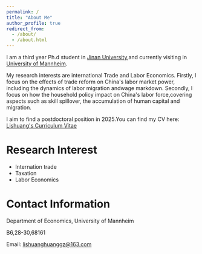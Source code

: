 ```yaml
---
permalink: /
title: "About Me"
author_profile: true
redirect_from: 
  - /about/
  - /about.html
---
```

I am a third year Ph.d student in [Jinan University](https://www.jnu.edu.cn/main.htm),and currently visiting in [University of Mannheim](https://www.vwl.uni-mannheim.de/).

My research interests are international Trade and Labor Economics. Firstly, l focus on the effects of trade reform on China's labor market power, including the dynamics of labor migration andwage markdown. Secondly, l focus on how the household policy impact on China's labor force,covering aspects such as skill spillover, the accumulation of human capital and migration.

I aim to find a postdoctoral position in 2025.You can find my CV here: [Lishuang's Curriculum Vitae](assets/LishuangHuang_cv2024.pdf)



Research Interest
======
- Internation trade
- Taxation
- Labor Economics



Contact Information
======

Department of Economics, University of Mannheim

B6,28-30,68161


Email: lishuanghuanggz@163.com

